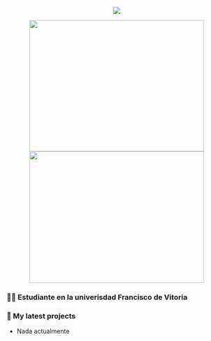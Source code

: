 <p align="center"><a href="https://github.com/anuraghazra/github-readme-stats">
  <img align="center" src="https://github-readme-stats.vercel.app/api?username=fernando5514&show_icons=true&theme=tokyonight" />
</a></p>

<p align="center"><a href="https://wakatime.com/@fernando5514">
  <img align="center" width="400" height="300" src="https://wakatime.com/share/@fernando5514/a24c8bcf-9bd3-4053-a831-362fba0f2e2e.svg" />
</a>
<a href="https://wakatime.com/@fernando5514">
  <img align="center" width="400" height="300" src="https://wakatime.com/share/@fernando5514/8ac0ec55-6acf-4bc1-bff4-4db649299db5.svg" />
</a></p>



### 👨‍🎓 Estudiante en la univerisdad Francisco de Vitoria


### 🌱 My latest projects
- Nada actualmente
